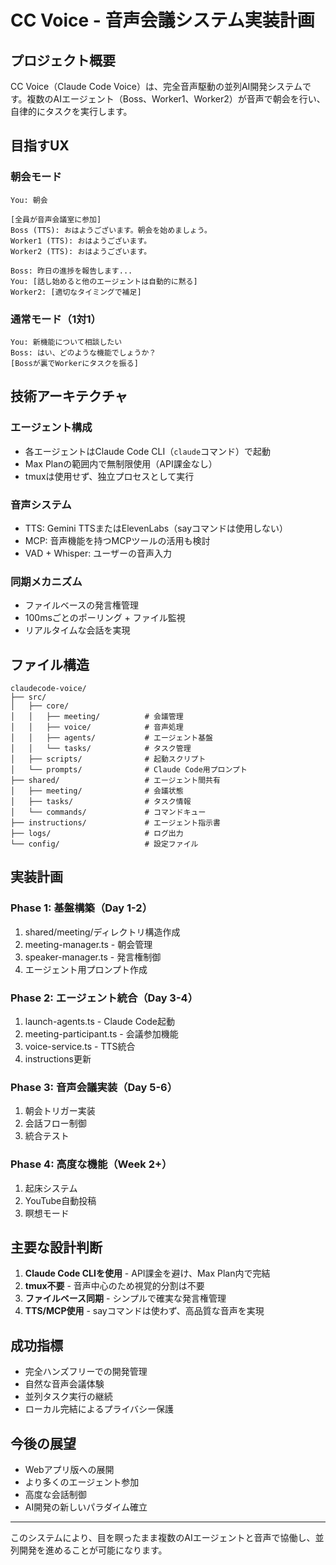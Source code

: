 # CC Voice - 音声会議システム実装計画

## プロジェクト概要

CC Voice（Claude Code Voice）は、完全音声駆動の並列AI開発システムです。複数のAIエージェント（Boss、Worker1、Worker2）が音声で朝会を行い、自律的にタスクを実行します。

## 目指すUX

### 朝会モード
```
You: 朝会

[全員が音声会議室に参加]
Boss (TTS): おはようございます。朝会を始めましょう。
Worker1 (TTS): おはようございます。
Worker2 (TTS): おはようございます。

Boss: 昨日の進捗を報告します...
You: [話し始めると他のエージェントは自動的に黙る]
Worker2: [適切なタイミングで補足]
```

### 通常モード（1対1）
```
You: 新機能について相談したい
Boss: はい、どのような機能でしょうか？
[Bossが裏でWorkerにタスクを振る]
```

## 技術アーキテクチャ

### エージェント構成
- 各エージェントはClaude Code CLI（`claude`コマンド）で起動
- Max Planの範囲内で無制限使用（API課金なし）
- tmuxは使用せず、独立プロセスとして実行

### 音声システム
- TTS: Gemini TTSまたはElevenLabs（sayコマンドは使用しない）
- MCP: 音声機能を持つMCPツールの活用も検討
- VAD + Whisper: ユーザーの音声入力

### 同期メカニズム
- ファイルベースの発言権管理
- 100msごとのポーリング + ファイル監視
- リアルタイムな会話を実現

## ファイル構造

```
claudecode-voice/
├── src/
│   ├── core/
│   │   ├── meeting/          # 会議管理
│   │   ├── voice/            # 音声処理
│   │   ├── agents/           # エージェント基盤
│   │   └── tasks/            # タスク管理
│   ├── scripts/              # 起動スクリプト
│   └── prompts/              # Claude Code用プロンプト
├── shared/                   # エージェント間共有
│   ├── meeting/              # 会議状態
│   ├── tasks/                # タスク情報
│   └── commands/             # コマンドキュー
├── instructions/             # エージェント指示書
├── logs/                     # ログ出力
└── config/                   # 設定ファイル
```

## 実装計画

### Phase 1: 基盤構築（Day 1-2）
1. shared/meeting/ディレクトリ構造作成
2. meeting-manager.ts - 朝会管理
3. speaker-manager.ts - 発言権制御
4. エージェント用プロンプト作成

### Phase 2: エージェント統合（Day 3-4）
1. launch-agents.ts - Claude Code起動
2. meeting-participant.ts - 会議参加機能
3. voice-service.ts - TTS統合
4. instructions更新

### Phase 3: 音声会議実装（Day 5-6）
1. 朝会トリガー実装
2. 会話フロー制御
3. 統合テスト

### Phase 4: 高度な機能（Week 2+）
1. 起床システム
2. YouTube自動投稿
3. 瞑想モード

## 主要な設計判断

1. **Claude Code CLIを使用** - API課金を避け、Max Plan内で完結
2. **tmux不要** - 音声中心のため視覚的分割は不要
3. **ファイルベース同期** - シンプルで確実な発言権管理
4. **TTS/MCP使用** - sayコマンドは使わず、高品質な音声を実現

## 成功指標

- 完全ハンズフリーでの開発管理
- 自然な音声会議体験
- 並列タスク実行の継続
- ローカル完結によるプライバシー保護

## 今後の展望

- Webアプリ版への展開
- より多くのエージェント参加
- 高度な会話制御
- AI開発の新しいパラダイム確立

---

このシステムにより、目を瞑ったまま複数のAIエージェントと音声で協働し、並列開発を進めることが可能になります。